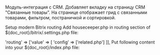 Модуль-интеграция с CRM. Добавляет вкладку на страницу CRM "Связанные товары". На странице отображает грид с связанными товарами, фильтром, постраничкой и сортировкой. 

Setup modern Bitrix routing
Add houseceeper.php in routing section of ${doc_root}/bitrix/.settings.php file:

'routing' => ['value' => [
	'config' => ['related.php']
]],
Put following content into your ${doc_root}/index.php file:

<?php
require_once __DIR__ . '/bitrix/routing_index.php';
Replace following lines in your ${doc_root}/.htaccess file:

-RewriteCond %{REQUEST_FILENAME} !/bitrix/urlrewrite.php$
-RewriteRule ^(.*)$ /bitrix/urlrewrite.php [L]

+RewriteCond %{REQUEST_FILENAME} !/index.php$
+RewriteRule ^(.*)$ /index.php [L]
